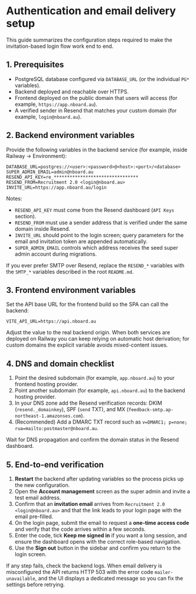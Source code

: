 # Authentication and email delivery setup

This guide summarizes the configuration steps required to make the invitation-based login flow work end to end.

## 1. Prerequisites

- PostgreSQL database configured via `DATABASE_URL` (or the individual `PG*` variables).
- Backend deployed and reachable over HTTPS.
- Frontend deployed on the public domain that users will access (for example, `https://app.nboard.au`).
- A verified sender in Resend that matches your custom domain (for example, `login@nboard.au`).

## 2. Backend environment variables

Provide the following variables in the backend service (for example, inside Railway → Environment):

```dotenv
DATABASE_URL=postgres://<user>:<password>@<host>:<port>/<database>
SUPER_ADMIN_EMAIL=admin@nboard.au
RESEND_API_KEY=re_********************************
RESEND_FROM=Recruitment 2.0 <login@nboard.au>
INVITE_URL=https://app.nboard.au/login
```

Notes:

- `RESEND_API_KEY` must come from the Resend dashboard (`API Keys` section).
- `RESEND_FROM` must use a sender address that is verified under the same domain inside Resend.
- `INVITE_URL` should point to the login screen; query parameters for the email and invitation token are appended automatically.
- `SUPER_ADMIN_EMAIL` controls which address receives the seed super admin account during migrations.

If you ever prefer SMTP over Resend, replace the `RESEND_*` variables with the `SMTP_*` variables described in the root `README.md`.

## 3. Frontend environment variables

Set the API base URL for the frontend build so the SPA can call the backend:

```dotenv
VITE_API_URL=https://api.nboard.au
```

Adjust the value to the real backend origin. When both services are deployed on Railway you can keep relying on automatic host derivation; for custom domains the explicit variable avoids mixed-content issues.

## 4. DNS and domain checklist

1. Point the desired subdomain (for example, `app.nboard.au`) to your frontend hosting provider.
2. Point another subdomain (for example, `api.nboard.au`) to the backend hosting provider.
3. In your DNS zone add the Resend verification records: DKIM (`resend._domainkey`), SPF (`send` TXT), and MX (`feedback-smtp.ap-northeast-1.amazonses.com`).
4. (Recommended) Add a DMARC TXT record such as `v=DMARC1; p=none; rua=mailto:postmaster@nboard.au`.

Wait for DNS propagation and confirm the domain status in the Resend dashboard.

## 5. End-to-end verification

1. **Restart** the backend after updating variables so the process picks up the new configuration.
2. Open the **Account management** screen as the super admin and invite a test email address.
3. Confirm that an **invitation email** arrives from `Recruitment 2.0 <login@nboard.au>` and that the link leads to your login page with the email pre-filled.
4. On the login page, submit the email to request a **one-time access code** and verify that the code arrives within a few seconds.
5. Enter the code, tick **Keep me signed in** if you want a long session, and ensure the dashboard opens with the correct role-based navigation.
6. Use the **Sign out** button in the sidebar and confirm you return to the login screen.

If any step fails, check the backend logs. When email delivery is misconfigured the API returns HTTP 503 with the error code `mailer-unavailable`, and the UI displays a dedicated message so you can fix the settings before retrying.
